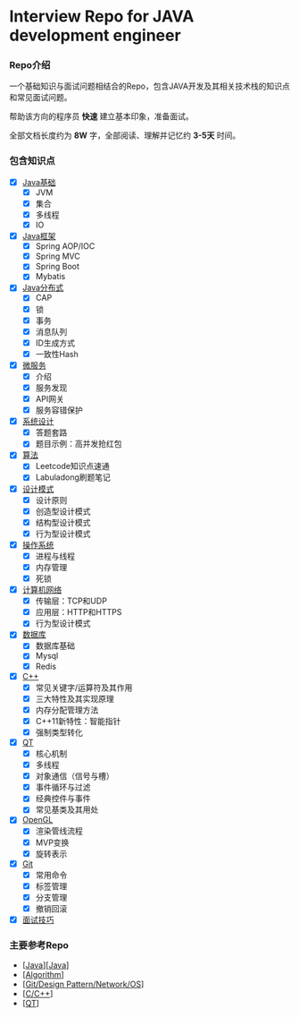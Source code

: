 # Interview Repo for JAVA development engineer

### Repo介绍

一个基础知识与面试问题相结合的Repo，包含JAVA开发及其相关技术栈的知识点和常见面试问题。

帮助该方向的程序员 **快速** 建立基本印象，准备面试。

全部文档长度约为 **8W** 字，全部阅读、理解并记忆约 **3-5天** 时间。

### 包含知识点

* [X] [Java基础](JavaBasic.md)
  * [X] JVM
  * [X] 集合
  * [X] 多线程
  * [X] IO
* [X] [Java框架](JavaFramework.md)
  * [X] Spring AOP/IOC
  * [X] Spring MVC
  * [X] Spring Boot
  * [X] Mybatis
* [X] [Java分布式](Distributed.md)
  * [X] CAP
  * [X] 锁
  * [X] 事务
  * [X] 消息队列
  * [X] ID生成方式
  * [X] 一致性Hash
* [X] [微服务](Microservices.md)
  * [X] 介绍
  * [X] 服务发现
  * [X] API网关
  * [X] 服务容错保护
* [X] [系统设计](SystemDesign.md)
  * [X] 答题套路
  * [X] 题目示例：高并发抢红包
* [X] [算法](Algorithm.md)
  * [X] Leetcode知识点速通
  * [X] Labuladong刷题笔记
* [X] [设计模式](DesignPattern.md)
  * [X] 设计原则
  * [X] 创造型设计模式
  * [X] 结构型设计模式
  * [X] 行为型设计模式
* [X] [操作系统](OperatingSystems.md)
  * [X] 进程与线程
  * [X] 内存管理
  * [X] 死锁
* [X] [计算机网络](ComputerNetwork.md)
  * [X] 传输层：TCP和UDP
  * [X] 应用层：HTTP和HTTPS
  * [X] 行为型设计模式
* [X] [数据库](Database.md)
  * [X] 数据库基础
  * [X] Mysql
  * [X] Redis
* [X] [C++](C++.md)
  * [X] 常见关键字/运算符及其作用
  * [X] 三大特性及其实现原理
  * [X] 内存分配管理方法
  * [X] C++11新特性：智能指针
  * [X] 强制类型转化
* [X] [QT](QT.md)
  * [X] 核心机制
  * [X] 多线程
  * [X] 对象通信（信号与槽）
  * [X] 事件循环与过滤
  * [X] 经典控件与事件
  * [X] 常见基类及其用处
* [X] [OpenGL](OpenGL.md)
  * [X] 渲染管线流程
  * [X] MVP变换
  * [X] 旋转表示
* [X] [Git](Git.md)
  * [X] 常用命令
  * [X] 标签管理
  * [X] 分支管理
  * [X] 撤销回滚
* [X] [面试技巧](InterviewStrategy.md)

### 主要参考Repo

* [[Java](https://github.com/xbox1994/Java-Interview)][[Java](https://github.com/cosen1024/Java-Interview)]
* [[Algorithm](https://github.com/labuladong/fucking-algorithm/tree/english)]
* [[Git/Design Pattern/Network/OS](https://github.com/wolverinn/Waking-Up)]
* [[C/C++](https://github.com/huihut/interview)]
* [[QT](https://github.com/0voice/qt_interview_reference)]
